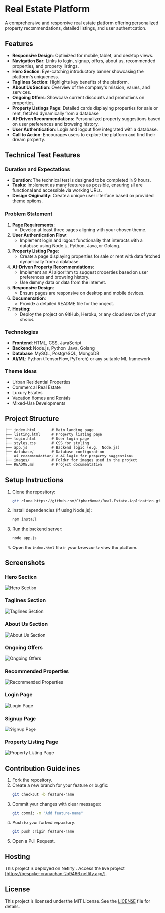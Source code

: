 # Real Estate Platform

A comprehensive and responsive real estate platform offering personalized property recommendations, detailed listings, and user authentication.

## Features

- **Responsive Design**: Optimized for mobile, tablet, and desktop views.
- **Navigation Bar**: Links to login, signup, offers, about us, recommended properties, and property listings.
- **Hero Section**: Eye-catching introductory banner showcasing the platform's uniqueness.
- **Taglines Section**: Highlights key benefits of the platform.
- **About Us Section**: Overview of the company's mission, values, and services.
- **Ongoing Offers**: Showcase current discounts and promotions on properties.
- **Property Listings Page**: Detailed cards displaying properties for sale or rent, fetched dynamically from a database.
- **AI-Driven Recommendations**: Personalized property suggestions based on user preferences and browsing history.
- **User Authentication**: Login and logout flow integrated with a database.
- **Call to Action**: Encourages users to explore the platform and find their dream property.

## Technical Test Features

### Duration and Expectations
- **Duration**: The technical test is designed to be completed in 9 hours.
- **Tasks**: Implement as many features as possible, ensuring all are functional and accessible via working URLs.
- **Design Originality**: Create a unique user interface based on provided theme options.

### Problem Statement
1. **Page Requirements**:
   - Develop at least three pages aligning with your chosen theme.
2. **User Authentication Flow**:
   - Implement login and logout functionality that interacts with a database using Node.js, Python, Java, or Golang.
3. **Property Listing Page**:
   - Create a page displaying properties for sale or rent with data fetched dynamically from a database.
4. **AI-Driven Property Recommendations**:
   - Implement an AI algorithm to suggest properties based on user preferences and browsing history.
   - Use dummy data or data from the internet.
5. **Responsive Design**:
   - Ensure pages are responsive on desktop and mobile devices.
6. **Documentation**:
   - Provide a detailed README file for the project.
7. **Hosting**:
   - Deploy the project on GitHub, Heroku, or any cloud service of your choice.

### Technologies
- **Frontend**: HTML, CSS, JavaScript
- **Backend**: Node.js, Python, Java, Golang
- **Database**: MySQL, PostgreSQL, MongoDB
- **AI/ML**: Python (TensorFlow, PyTorch) or any suitable ML framework

### Theme Ideas
- Urban Residential Properties
- Commercial Real Estate
- Luxury Estates
- Vacation Homes and Rentals
- Mixed-Use Developments

## Project Structure

```
├── index.html       # Main landing page
├── listing.html     # Property listing page
├── login.html       # User login page
├── styles.css       # CSS for styling
├── app.js           # Backend logic (e.g., Node.js)
├── database/        # Database configuration
├── ai-recommendation/ # AI logic for property suggestions
├── images/          # Folder for images used in the project
└── README.md        # Project documentation
```

## Setup Instructions

1. Clone the repository:
   ```bash
   git clone https://github.com/CipherNomad/Real-Estate-Application.git
   ```

2. Install dependencies (if using Node.js):
   ```bash
   npm install
   ```

3. Run the backend server:
   ```bash
   node app.js
   ```

4. Open the `index.html` file in your browser to view the platform.

## Screenshots

### Hero Section
![Hero Section](Samples/Screenshot%202024-12-13%20at%206.08.12%C2%A0PM.png)

### Taglines Section
![Taglines Section](Samples/Screenshot%202024-12-13%20at%206.08.21%C2%A0PM.png)

### About Us Section
![About Us Section](Samples/Screenshot%202024-12-13%20at%206.08.21%C2%A0PM.png)

### Ongoing Offers
![Ongoing Offers](Samples/Screenshot%202024-12-13%20at%206.08.30%C2%A0PM.png)

### Recommended Properties
![Recommended Properties](Samples/Screenshot%202024-12-13%20at%206.09.20%C2%A0PM.png)

### Login Page
![Login Page](Samples/Screenshot%202024-12-13%20at%206.07.22%C2%A0PM.png)

### Signup Page
![Signup Page](Samples/Screenshot%202024-12-13%20at%206.09.32%C2%A0PM.png)

### Property Listing Page
![Property Listing Page](Samples/Screenshot%202024-12-13%20at%206.09.32%C2%A0PM.png)


## Contribution Guidelines

1. Fork the repository.
2. Create a new branch for your feature or bugfix:
   ```bash
   git checkout -b feature-name
   ```
3. Commit your changes with clear messages:
   ```bash
   git commit -m "Add feature-name"
   ```
4. Push to your forked repository:
   ```bash
   git push origin feature-name
   ```
5. Open a Pull Request.

## Hosting

This project is deployed on Netlify . Access the live project [https://bespoke-cranachan-2b9466.netlify.app/].

## License

This project is licensed under the MIT License. See the [LICENSE](LICENSE) file for details.

